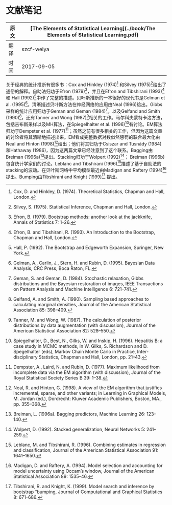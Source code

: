 # 文献笔记

| 原文   | [The Elements of Statistical Learning](../book/The Elements of Statistical Learning.pdf) |
| ---- | ---------------------------------------- |
| 翻译   | szcf-weiya                               |
| 时间   | 2017-09-05                               |

关于经典的统计推断有很多书：Cox and Hinkley (1974)[^1] 和Silvey (1975)[^2]给出了通俗的解释。自助法归功于Efron (1979)[^3]，并且在Efron and Tibshirani (1993)[^4] 和 Hall (1992)[^5]中作了完整的描述。贝叶斯推断的一本很好的现代书是Gelman et al. (1995)[^6]。清晰描述贝叶斯方法在神经网络的应用由Neal (1996)给出。Gibbs采样的统计应用归功于Geman and Geman (1984)[^7]，以及Gelfand and Smith (1990)[^8]，还有Tanner and Wong (1987)[^9]相关的工作。马尔科夫蒙特卡洛方法，包括吉布斯采样以及MH算法，在Spiegelhalter et al. (1996)[^10]有讨论。EM算法归功于Dempster et al. (1977)[^11]；虽然之前有很多相关的工作，但因为这篇文章的讨论者将其清晰地描述出来。EM看成完整数据对数似然惩罚的联合最大化由Neal and Hinton (1998)[^12]给出；他们将其归功于Csiszar and Tusnády (1984) 和Hathaway (1986)，因为这两篇文章已经注意到了这个联系。Bagging由Breiman (1996a)[^13]提出。Stacking归功于Wolpert (1992)[^14]； Breiman (1996b)包含统计学家们的讨论。Leblanc and Tibshirani (1996)[^15]描述了基于自助法的stacking的波动。在贝叶斯网络中平均模型最近由Madigan and Raftery (1994)[^16]提出。Bumping由Tibshirani and Knight (1999)[^17] 提出。

[^1]: Cox, D. and Hinkley, D. (1974). Theoretical Statistics, Chapman and Hall, London.
[^2]: Silvey, S. (1975). Statistical Inference, Chapman and Hall, London.
[^3]: Efron, B. (1979). Bootstrap methods: another look at the jackknife, Annals of Statistics 7: 1–26.
[^4]: Efron, B. and Tibshirani, R. (1993). An Introduction to the Bootstrap, Chapman and Hall, London.
[^5]: Hall, P. (1992). The Bootstrap and Edgeworth Expansion, Springer, New York.
[^6]: Gelman, A., Carlin, J., Stern, H. and Rubin, D. (1995). Bayesian Data Analysis, CRC Press, Boca Raton, FL.
[^7]: Geman, S. and Geman, D. (1984). Stochastic relaxation, Gibbs distributions and the Bayesian restoration of images, IEEE Transactions on Pattern Analysis and Machine Intelligence 6: 721–741.
[^8]: Gelfand, A. and Smith, A. (1990). Sampling based approaches to calculating marginal densities, Journal of the American Statistical Association 85: 398–409.
[^9]: Tanner, M. and Wong, W. (1987). The calculation of posterior distributions by data augmentation (with discussion), Journal of the American Statistical Association 82: 528–550.
[^10]: Spiegelhalter, D., Best, N., Gilks, W. and Inskip, H. (1996). Hepatitis B: a case study in MCMC methods, in W. Gilks, S. Richardson and D. Spegelhalter (eds), Markov Chain Monte Carlo in Practice, Inter- disciplinary Statistics, Chapman and Hall, London, pp. 21–43.
[^11]: Dempster, A., Laird, N. and Rubin, D. (1977). Maximum likelihood from incomplete data via the EM algorithm (with discussion), Journal of the Royal Statistical Society Series B 39: 1–38.
[^12]: Neal, R. and Hinton, G. (1998). A view of the EM algorithm that justifies incremental, sparse, and other variants; in Learning in Graphical Models, M. Jordan (ed.), Dordrecht: Kluwer Academic Publishers, Boston, MA., pp. 355–368.
[^13]: Breiman, L. (1996a). Bagging predictors, Machine Learning 26: 123–140.
[^14]: Wolpert, D. (1992). Stacked generalization, Neural Networks 5: 241–259.
[^15]: Leblanc, M. and Tibshirani, R. (1996). Combining estimates in regression and classification, Journal of the American Statistical Association 91: 1641–1650.
[^16]: Madigan, D. and Raftery, A. (1994). Model selection and accounting for model uncertainty using Occam’s window, Journal of the American Statistical Association 89: 1535–46.
[^17]: Tibshirani, R. and Knight, K. (1999). Model search and inference by bootstrap “bumping, Journal of Computational and Graphical Statistics 8: 671–686.
